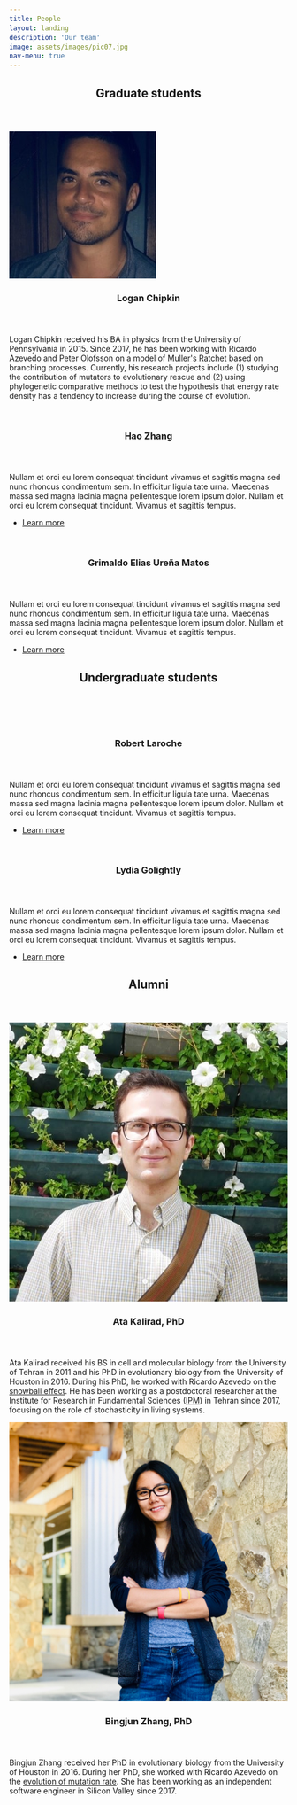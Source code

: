 ```yaml
---
title: People
layout: landing
description: 'Our team'
image: assets/images/pic07.jpg
nav-menu: true
---
```


<!-- Main -->
<div id="main">

<!-- One -->
<section id="one">
    <div class="inner">
        <header class="major">
            <h2>Graduate students</h2>
        </header>
    </div>
</section>

<!-- Two -->
<section id="two" class="spotlights">
    <section>
        <a href="generic.html" class="image">
            <img src="assets/images/logan.jpg" alt="" data-position="center center" />
        </a>
        <div class="content">
            <div class="inner">
                <header class="major">
                    <h3>Logan Chipkin</h3>
                </header>
                <p>Logan Chipkin received his BA in physics from the University of Pennsylvania in 2015. Since 2017, he has been working with Ricardo Azevedo and Peter Olofsson on a model of <a href="research.html">Muller's Ratchet</a>
                based on branching processes.  Currently, his research projects include (1) studying the contribution of mutators to evolutionary rescue and (2) using phylogenetic comparative methods to test the hypothesis that energy rate density has a tendency to increase during the course of evolution.</p>
            </div>
        </div>
    </section>
    <section>
        <a href="generic.html" class="image">
            <img src="assets/images/pic09.jpg" alt="" data-position="top center" />
        </a>
        <div class="content">
            <div class="inner">
                <header class="major">
                    <h3>Hao Zhang</h3>
                </header>
                <p>Nullam et orci eu lorem consequat tincidunt vivamus et sagittis magna sed nunc rhoncus condimentum sem. In efficitur ligula tate urna. Maecenas massa sed magna lacinia magna pellentesque lorem ipsum dolor. Nullam et orci eu lorem consequat tincidunt. Vivamus et sagittis tempus.</p>
                <ul class="actions">
                    <li><a href="generic.html" class="button">Learn more</a></li>
                </ul>
            </div>
        </div>
    </section>
    <section>
        <a href="generic.html" class="image">
            <img src="assets/images/pic10.jpg" alt="" data-position="25% 25%" />
        </a>
        <div class="content">
            <div class="inner">
                <header class="major">
                    <h3>Grimaldo Elias Ureña Matos</h3>
                </header>
                <p>Nullam et orci eu lorem consequat tincidunt vivamus et sagittis magna sed nunc rhoncus condimentum sem. In efficitur ligula tate urna. Maecenas massa sed magna lacinia magna pellentesque lorem ipsum dolor. Nullam et orci eu lorem consequat tincidunt. Vivamus et sagittis tempus.</p>
                <ul class="actions">
                    <li><a href="generic.html" class="button">Learn more</a></li>
                </ul>
            </div>
        </div>
    </section>
</section>

<!-- Three -->
<section id="three">
    <div class="inner">
        <header class="major">
            <h2>Undergraduate students</h2>
        </header>
     </div>
<!-- Four -->
<section id="four" class="spotlights">
    <section>
        <a href="generic.html" class="image">
            <img src="assets/images/pic08.jpg" alt="" data-position="center center" />
        </a>
        <div class="content">
            <div class="inner">
                <header class="major">
                    <h3>Robert Laroche</h3>
                </header>
                <p>Nullam et orci eu lorem consequat tincidunt vivamus et sagittis magna sed nunc rhoncus condimentum sem. In efficitur ligula tate urna. Maecenas massa sed magna lacinia magna pellentesque lorem ipsum dolor. Nullam et orci eu lorem consequat tincidunt. Vivamus et sagittis tempus.</p>
                <ul class="actions">
                    <li><a href="generic.html" class="button">Learn more</a></li>
                </ul>
            </div>
        </div>
    </section>
    <section>
        <a href="generic.html" class="image">
            <img src="assets/images/pic09.jpg" alt="" data-position="top center" />
        </a>
        <div class="content">
            <div class="inner">
                <header class="major">
                    <h3>Lydia Golightly</h3>
                </header>
                <p>Nullam et orci eu lorem consequat tincidunt vivamus et sagittis magna sed nunc rhoncus condimentum sem. In efficitur ligula tate urna. Maecenas massa sed magna lacinia magna pellentesque lorem ipsum dolor. Nullam et orci eu lorem consequat tincidunt. Vivamus et sagittis tempus.</p>
                <ul class="actions">
                    <li><a href="generic.html" class="button">Learn more</a></li>
                </ul>
            </div>
        </div>
    </section>
</section>
</section>

<!-- Four -->
<section id="four">
    <div class="inner">
        <header class="major">
            <h2>Alumni</h2>
        </header>
     </div>
<!-- Four -->
<section id="four" class="spotlights">
    <section>
        <a href="generic.html" class="image">
            <img src="assets/images/ata.jpg" alt="" data-position="center center" />
        </a>
        <div class="content">
            <div class="inner">
                <header class="major">
                    <h3>Ata Kalirad, PhD</h3>
                </header>
                <p>Ata Kalirad received his BS in cell and molecular biology from the University of Tehran in 2011 and his PhD in evolutionary biology from the University of Houston in 2016. During his PhD, he worked with Ricardo Azevedo on the <a href="research.html">snowball effect</a>. He has been working as a postdoctoral researcher at the Institute for Research in Fundamental Sciences (<a href="http://www.ipm.ac.ir/">IPM</a>) in Tehran since 2017, focusing on the role of stochasticity in living systems.</p>
            </div>
        </div>
    </section>
    <section>
        <a href="generic.html" class="image">
            <img src="assets/images/bingjun.jpg" alt="" data-position="center center" />
        </a>
        <div class="content">
            <div class="inner">
                <header class="major">
                    <h3>Bingjun Zhang, PhD</h3>
                </header>
                <p>Bingjun Zhang received her PhD in evolutionary biology from the University of Houston in 2016. During her PhD, she worked with Ricardo Azevedo on the <a href="research.html">evolution of mutation rate</a>. She has been working as an independent software engineer in Silicon Valley since 2017.</p>
            </div>
        </div>
    </section>
</section>
</section>
</div>
